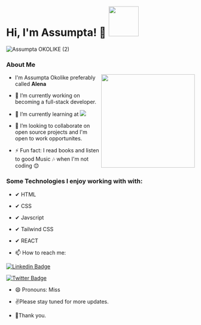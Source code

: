 ### <h1> Hi, I'm Assumpta! 👋 <img src="https://media.giphy.com/media/Wj7lNjMNDxSmc/giphy.gif" width="80"></h1>
   
![Assumpta OKOLIKE (2)](https://user-images.githubusercontent.com/95056164/184503090-a881b65e-c78a-4914-8569-54d854bcd650.gif)

### **About Me**
<img src="https://media.giphy.com/media/4aCYOKoGNHssVliMTV/giphy.gif" align="right" width="250">

- I'm Assumpta Okolike preferably called **Alena**
- 🔭 I’m currently working on becoming a full-stack developer.
- 🌱 I’m currently learning at  ![](https://img.shields.io/badge/Microverse-blueviolet)
- 👯 I’m looking to collaborate on open source projects and I'm open to work opportunites.

- ⚡ Fun fact: I read books and listen to good Music 🎶 when I'm not coding 😊

### Some Technologies I enjoy working with with:
- ✔ HTML
- ✔ CSS 
- ✔ Javscript
- ✔ Tailwind CSS
- ✔ REACT

- 📫 How to reach me: 

[![Linkedin Badge](https://img.shields.io/badge/-alena%20okolike-blue?style=flat-square&logo=Linkedin&logoColor=white&link=https://www.linkedin.com/in/assumpta-okolike/)](www.linkedin.com/in/assumpta-okolike)

[![Twitter Badge](https://img.shields.io/badge/-@miss_alena_-1ca0f1?style=flat-square&labelColor=1ca0f1&logo=twitter&logoColor=white&link=https://twitter.com/AOkolike)](twitter.com/AOkolike)

- 😄 Pronouns: Miss

- ✌Please stay tuned for more updates. 

- 🌹Thank you.
